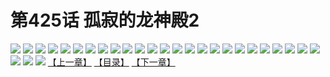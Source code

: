 # 第425话 孤寂的龙神殿2
![](https://s2.baozimh.com/scomic/sanyanxiaotianlu-samanhua/0/425-8egk/1.jpg)
![](https://s2.baozimh.com/scomic/sanyanxiaotianlu-samanhua/0/425-8egk/2.jpg)
![](https://s2.baozimh.com/scomic/sanyanxiaotianlu-samanhua/0/425-8egk/3.jpg)
![](https://s2.baozimh.com/scomic/sanyanxiaotianlu-samanhua/0/425-8egk/4.jpg)
![](https://s2.baozimh.com/scomic/sanyanxiaotianlu-samanhua/0/425-8egk/5.jpg)
![](https://s2.baozimh.com/scomic/sanyanxiaotianlu-samanhua/0/425-8egk/6.jpg)
![](https://s2.baozimh.com/scomic/sanyanxiaotianlu-samanhua/0/425-8egk/7.jpg)
![](https://s2.baozimh.com/scomic/sanyanxiaotianlu-samanhua/0/425-8egk/8.jpg)
![](https://s2.baozimh.com/scomic/sanyanxiaotianlu-samanhua/0/425-8egk/9.jpg)
![](https://s2.baozimh.com/scomic/sanyanxiaotianlu-samanhua/0/425-8egk/10.jpg)
![](https://s2.baozimh.com/scomic/sanyanxiaotianlu-samanhua/0/425-8egk/11.jpg)
![](https://s2.baozimh.com/scomic/sanyanxiaotianlu-samanhua/0/425-8egk/12.jpg)
![](https://s2.baozimh.com/scomic/sanyanxiaotianlu-samanhua/0/425-8egk/13.jpg)
![](https://s2.baozimh.com/scomic/sanyanxiaotianlu-samanhua/0/425-8egk/14.jpg)
![](https://s2.baozimh.com/scomic/sanyanxiaotianlu-samanhua/0/425-8egk/15.jpg)
![](https://s2.baozimh.com/scomic/sanyanxiaotianlu-samanhua/0/425-8egk/16.jpg)
![](https://s2.baozimh.com/scomic/sanyanxiaotianlu-samanhua/0/425-8egk/17.jpg)
![](https://s2.baozimh.com/scomic/sanyanxiaotianlu-samanhua/0/425-8egk/18.jpg)
![](https://s2.baozimh.com/scomic/sanyanxiaotianlu-samanhua/0/425-8egk/19.jpg)
![](https://s2.baozimh.com/scomic/sanyanxiaotianlu-samanhua/0/425-8egk/20.jpg)
![](https://s2.baozimh.com/scomic/sanyanxiaotianlu-samanhua/0/425-8egk/21.jpg)
![](https://s2.baozimh.com/scomic/sanyanxiaotianlu-samanhua/0/425-8egk/22.jpg)
![](https://s2.baozimh.com/scomic/sanyanxiaotianlu-samanhua/0/425-8egk/23.jpg)
![](https://s2.baozimh.com/scomic/sanyanxiaotianlu-samanhua/0/425-8egk/24.jpg)
![](https://s2.baozimh.com/scomic/sanyanxiaotianlu-samanhua/0/425-8egk/25.jpg)
![](https://s2.baozimh.com/scomic/sanyanxiaotianlu-samanhua/0/425-8egk/26.jpg)
![](https://s2.baozimh.com/scomic/sanyanxiaotianlu-samanhua/0/425-8egk/27.jpg)
![](https://s2.baozimh.com/scomic/sanyanxiaotianlu-samanhua/0/425-8egk/28.jpg)
[【上一章】](./425.md)
[【目录】](./README.md)
[【下一章】](./427.md)
